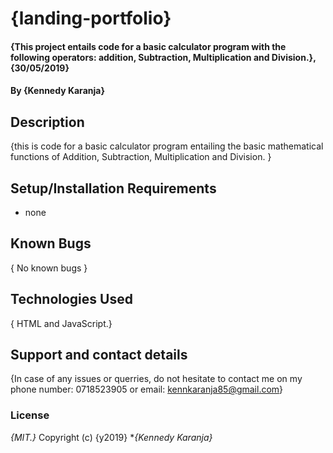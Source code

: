 # {landing-portfolio}
#### {This project entails code for a basic calculator program with the following operators: addition, Subtraction, Multiplication and Division.}, {30/05/2019}
#### By **{Kennedy Karanja}**
## Description
{this is code for a basic calculator program entailing the basic mathematical functions of Addition, Subtraction, Multiplication and Division. }
## Setup/Installation Requirements
* none
## Known Bugs
{ No known bugs }
## Technologies Used
{ HTML and JavaScript.}
## Support and contact details
{In case of any issues or querries, do not hesitate to contact me on my phone number: 0718523905 or email: kennkaranja85@gmail.com}
### License
*{MIT.}*
Copyright (c) {y2019} **{Kennedy Karanja}*